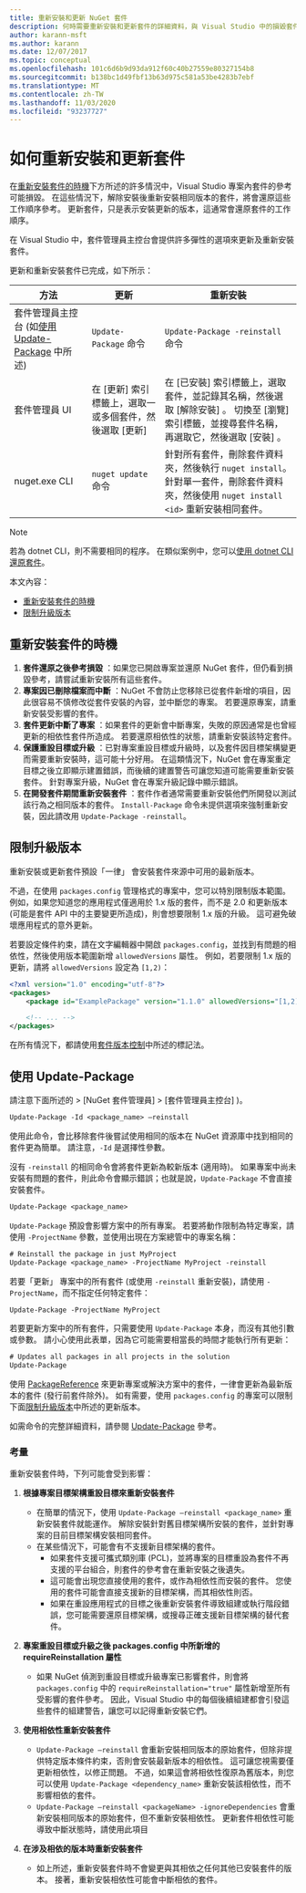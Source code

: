 ```yaml
---
title: 重新安裝和更新 NuGet 套件
description: 何時需要重新安裝和更新套件的詳細資料，與 Visual Studio 中的損毀套件參考相同。
author: karann-msft
ms.author: karann
ms.date: 12/07/2017
ms.topic: conceptual
ms.openlocfilehash: 101c6d6b9d93da912f60c40b27559e80327154b8
ms.sourcegitcommit: b138bc1d49fbf13b63d975c581a53be4283b7ebf
ms.translationtype: MT
ms.contentlocale: zh-TW
ms.lasthandoff: 11/03/2020
ms.locfileid: "93237727"
---
```

# <a name="how-to-reinstall-and-update-packages"></a>如何重新安裝和更新套件

在[重新安裝套件的時機](#when-to-reinstall-a-package)下方所述的許多情況中，Visual Studio 專案內套件的參考可能損毀。 在這些情況下，解除安裝後重新安裝相同版本的套件，將會還原這些工作順序參考。 更新套件，只是表示安裝更新的版本，這通常會還原套件的工作順序。

在 Visual Studio 中，套件管理員主控台會提供許多彈性的選項來更新及重新安裝套件。

更新和重新安裝套件已完成，如下所示：

| 方法 | 更新 | 重新安裝 |
| --- | --- | --- |
| 套件管理員主控台 (如[使用 Update-Package](#using-update-package) 中所述) | `Update-Package` 命令 | `Update-Package -reinstall` 命令 |
| 套件管理員 UI | 在 [更新]  索引標籤上，選取一或多個套件，然後選取 [更新]  | 在 [已安裝]  索引標籤上，選取套件，並記錄其名稱，然後選取 [解除安裝]  。 切換至 [瀏覽]  索引標籤，並搜尋套件名稱，再選取它，然後選取 [安裝]  。 |
| nuget.exe CLI | `nuget update` 命令 | 針對所有套件，刪除套件資料夾，然後執行 `nuget install`。 針對單一套件，刪除套件資料夾，然後使用 `nuget install <id>` 重新安裝相同套件。 |

> [!NOTE]
> 若為 dotnet CLI，則不需要相同的程序。 在類似案例中，您可以[使用 dotnet CLI 還原套件](package-restore.md#restore-using-the-dotnet-cli)。

本文內容：

- [重新安裝套件的時機](#when-to-reinstall-a-package)
- [限制升級版本](#constraining-upgrade-versions)

## <a name="when-to-reinstall-a-package"></a>重新安裝套件的時機

1. **套件還原之後參考損毀** ：如果您已開啟專案並還原 NuGet 套件，但仍看到損毀參考，請嘗試重新安裝所有這些套件。
1. **專案因已刪除檔案而中斷** ：NuGet 不會防止您移除已從套件新增的項目，因此很容易不慎修改從套件安裝的內容，並中斷您的專案。 若要還原專案，請重新安裝受影響的套件。
1. **套件更新中斷了專案** ：如果套件的更新會中斷專案，失敗的原因通常是也曾經更新的相依性套件所造成。 若要還原相依性的狀態，請重新安裝該特定套件。
1. **保護重設目標或升級** ：已對專案重設目標或升級時，以及套件因目標架構變更而需要重新安裝時，這可能十分好用。 在這類情況下，NuGet 會在專案重定目標之後立即顯示建置錯誤，而後續的建置警告可讓您知道可能需要重新安裝套件。 針對專案升級，NuGet 會在專案升級記錄中顯示錯誤。
1. **在開發套件期間重新安裝套件** ：套件作者通常需要重新安裝他們所開發以測試該行為之相同版本的套件。 `Install-Package` 命令未提供選項來強制重新安裝，因此請改用 `Update-Package -reinstall`。

## <a name="constraining-upgrade-versions"></a>限制升級版本

重新安裝或更新套件預設「一律」  會安裝套件來源中可用的最新版本。

不過，在使用 `packages.config` 管理格式的專案中，您可以特別限制版本範圍。 例如，如果您知道您的應用程式僅適用於 1.x 版的套件，而不是 2.0 和更新版本 (可能是套件 API 中的主要變更所造成)，則會想要限制 1.x 版的升級。 這可避免破壞應用程式的意外更新。

若要設定條件約束，請在文字編輯器中開啟 `packages.config`，並找到有問題的相依性，然後使用版本範圍新增 `allowedVersions` 屬性。 例如，若要限制 1.x 版的更新，請將 `allowedVersions` 設定為 `[1,2)`：

```xml
<?xml version="1.0" encoding="utf-8"?>
<packages>
    <package id="ExamplePackage" version="1.1.0" allowedVersions="[1,2)" />

    <!-- ... -->
</packages>
```

在所有情況下，都請使用[套件版本控制](../concepts/package-versioning.md#version-ranges)中所述的標記法。

## <a name="using-update-package"></a>使用 Update-Package

請注意下面所述的  > [NuGet 套件管理員]  > [套件管理員主控台]  )。

```ps
Update-Package -Id <package_name> –reinstall
```

使用此命令，會比移除套件後嘗試使用相同的版本在 NuGet 資源庫中找到相同的套件更為簡單。 請注意，`-Id` 是選擇性參數。

沒有 `-reinstall` 的相同命令會將套件更新為較新版本 (適用時)。 如果專案中尚未安裝有問題的套件，則此命令會顯示錯誤；也就是說，`Update-Package` 不會直接安裝套件。

```ps
Update-Package <package_name>
```

`Update-Package` 預設會影響方案中的所有專案。 若要將動作限制為特定專案，請使用 `-ProjectName` 參數，並使用出現在方案總管中的專案名稱：

```ps
# Reinstall the package in just MyProject
Update-Package <package_name> -ProjectName MyProject -reinstall
```

若要「更新」  專案中的所有套件 (或使用 `-reinstall` 重新安裝)，請使用 `-ProjectName`，而不指定任何特定套件：

```ps
Update-Package -ProjectName MyProject
```

若要更新方案中的所有套件，只需要使用 `Update-Package` 本身，而沒有其他引數或參數。 請小心使用此表單，因為它可能需要相當長的時間才能執行所有更新：

```ps
# Updates all packages in all projects in the solution
Update-Package 
```

使用 [PackageReference](../Consume-Packages/Package-References-in-Project-Files.md) 來更新專案或解決方案中的套件，一律會更新為最新版本的套件 (發行前套件除外)。 如有需要，使用 `packages.config` 的專案可以限制下面[限制升級版本](#constraining-upgrade-versions)中所述的更新版本。

如需命令的完整詳細資料，請參閱 [Update-Package](../reference/ps-reference/ps-ref-update-package.md) 參考。

### <a name="considerations"></a>考量

重新安裝套件時，下列可能會受到影響：

1. **根據專案目標架構重設目標來重新安裝套件**
    - 在簡單的情況下，使用 `Update-Package –reinstall <package_name>` 重新安裝套件就能運作。 解除安裝針對舊目標架構所安裝的套件，並針對專案的目前目標架構安裝相同套件。
    - 在某些情況下，可能會有不支援新目標架構的套件。
        - 如果套件支援可攜式類別庫 (PCL)，並將專案的目標重設為套件不再支援的平台組合，則套件的參考會在重新安裝之後遺失。
        - 這可能會出現您直接使用的套件，或作為相依性而安裝的套件。 您使用的套件可能會直接支援新的目標架構，而其相依性則否。
        - 如果在重設應用程式的目標之後重新安裝套件導致組建或執行階段錯誤，您可能需要還原目標架構，或搜尋正確支援新目標架構的替代套件。

1. **專案重設目標或升級之後 packages.config 中所新增的 requireReinstallation 屬性**
    - 如果 NuGet 偵測到重設目標或升級專案已影響套件，則會將 `packages.config` 中的 `requireReinstallation="true"` 屬性新增至所有受影響的套件參考。 因此，Visual Studio 中的每個後續組建都會引發這些套件的組建警告，讓您可以記得重新安裝它們。

1. **使用相依性重新安裝套件**
    - `Update-Package –reinstall` 會重新安裝相同版本的原始套件，但除非提供特定版本條件約束，否則會安裝最新版本的相依性。 這可讓您視需要僅更新相依性，以修正問題。 不過，如果這會將相依性復原為舊版本，則您可以使用 `Update-Package <dependency_name>` 重新安裝該相依性，而不影響相依的套件。
    - `Update-Package –reinstall <packageName> -ignoreDependencies` 會重新安裝相同版本的原始套件，但不重新安裝相依性。 更新套件相依性可能導致中斷狀態時，請使用此項目

1. **在涉及相依的版本時重新安裝套件**
    - 如上所述，重新安裝套件時不會變更與其相依之任何其他已安裝套件的版本。 接著，重新安裝相依性可能會中斷相依的套件。

